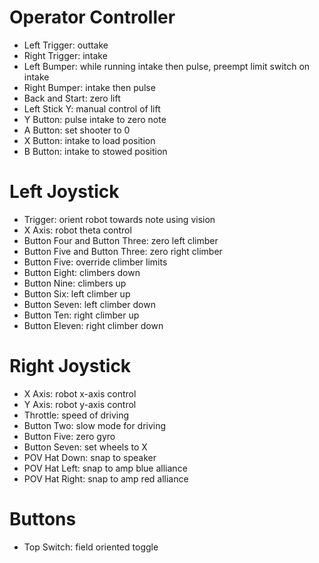 # Operator Controller

- Left Trigger: outtake
- Right Trigger: intake
- Left Bumper: while running intake then pulse, preempt limit switch on intake
- Right Bumper: intake then pulse
- Back and Start: zero lift
- Left Stick Y: manual control of lift
- Y Button: pulse intake to zero note
- A Button: set shooter to 0
- X Button: intake to load position
- B Button: intake to stowed position

# Left Joystick

- Trigger: orient robot towards note using vision
- X Axis: robot theta control
- Button Four and Button Three: zero left climber
- Button Five and Button Three: zero right climber
- Button Five: override climber limits
- Button Eight: climbers down
- Button Nine: climbers up
- Button Six: left climber up
- Button Seven: left climber down
- Button Ten: right climber up
- Button Eleven: right climber down

# Right Joystick

- X Axis: robot x-axis control
- Y Axis: robot y-axis control
- Throttle: speed of driving
- Button Two: slow mode for driving
- Button Five: zero gyro
- Button Seven: set wheels to X
- POV Hat Down: snap to speaker
- POV Hat Left: snap to amp blue alliance
- POV Hat Right: snap to amp red alliance

# Buttons

- Top Switch: field oriented toggle